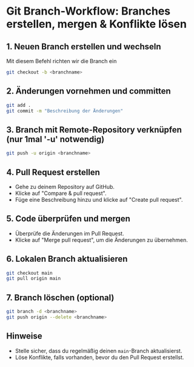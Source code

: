 # Git Branch-Workflow: Branches erstellen, mergen & Konflikte lösen

## 1. Neuen Branch erstellen und wechseln
Mit diesem Befehl richten wir die Branch ein
```bash
git checkout -b <branchname>
```

## 2. Änderungen vornehmen und committen
```bash
git add .
git commit -m "Beschreibung der Änderungen"
```

## 3. Branch mit Remote-Repository verknüpfen (nur 1mal  '-u' notwendig)
```bash
git push -u origin <branchname>
```

## 4. Pull Request erstellen
- Gehe zu deinem Repository auf GitHub.
- Klicke auf "Compare & pull request".
- Füge eine Beschreibung hinzu und klicke auf "Create pull request".

## 5. Code überprüfen und mergen
- Überprüfe die Änderungen im Pull Request.
- Klicke auf "Merge pull request", um die Änderungen zu übernehmen.

## 6. Lokalen Branch aktualisieren
```bash
git checkout main
git pull origin main
```

## 7. Branch löschen (optional)
```bash
git branch -d <branchname>
git push origin --delete <branchname>
```

## Hinweise
- Stelle sicher, dass du regelmäßig deinen `main`-Branch aktualisierst.
- Löse Konflikte, falls vorhanden, bevor du den Pull Request erstellst.





